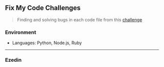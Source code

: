 ## Fix My Code Challenges
> Finding and solving bugs in each code file from this [challenge](https://github.com/holbertonschool/0x00-Fix_My_Code_Challenge)

### Environment
* Languages: Python, Node.js, Ruby
---
### Ezedin
